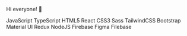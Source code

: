 Hi everyone! 👋


JavaScript TypeScript HTML5 React CSS3 Sass TailwindCSS Bootstrap Material UI Redux NodeJS Firebase Figma Filebase
